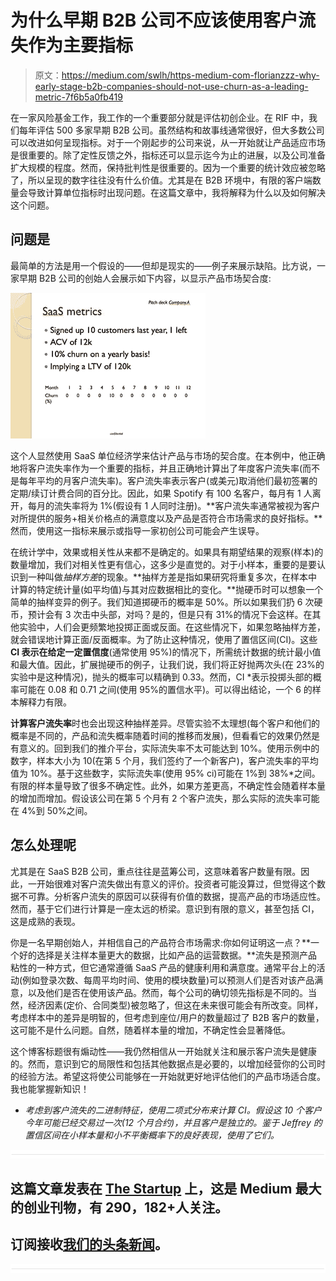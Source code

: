 # 为什么早期 B2B 公司不应该使用客户流失作为主要指标

> 原文：<https://medium.com/swlh/https-medium-com-florianzzz-why-early-stage-b2b-companies-should-not-use-churn-as-a-leading-metric-7f6b5a0fb419>

在一家风险基金工作，我工作的一个重要部分就是评估初创企业。在 RIF 中，我们每年评估 500 多家早期 B2B 公司。虽然结构和故事线通常很好，但大多数公司可以改进如何呈现指标。对于一个刚起步的公司来说，从一开始就让产品适应市场是很重要的。除了定性反馈之外，指标还可以显示迄今为止的进展，以及公司准备扩大规模的程度。然而，保持批判性是很重要的。因为一个重要的统计效应被忽略了，所以呈现的数字往往没有什么价值。尤其是在 B2B 环境中，有限的客户端数量会导致计算单位指标时出现问题。在这篇文章中，我将解释为什么以及如何解决这个问题。

## 问题是

最简单的方法是用一个假设的——但却是现实的——例子来展示缺陷。比方说，一家早期 B2B 公司的创始人会展示如下内容，以显示产品市场契合度:

![](img/c686df63376dbb1bf5182d44335d8982.png)

这个人显然使用 SaaS 单位经济学来估计产品与市场的契合度。在本例中，他正确地将客户流失率作为一个重要的指标，并且正确地计算出了年度客户流失率(而不是每年平均的月客户流失率)。客户流失率表示客户(或美元)取消他们最初签署的定期/续订计费合同的百分比。因此，如果 Spotify 有 100 名客户，每月有 1 人离开，每月的流失率将为 1%(假设有 1 人同时注册)。**客户流失率通常被视为客户对所提供的服务+相关价格点的满意度以及产品是否符合市场需求的良好指标。**然而，使用这一指标来展示或指导一家初创公司可能会产生误导。

在统计学中，效果或相关性从来都不是确定的。如果具有期望结果的观察(样本)的数量增加，我们对相关性更有信心，这多少是直觉的。对于小样本，重要的是要认识到一种叫做*抽样方差*的现象。**抽样方差是指如果研究将重复多次，在样本中计算的特定统计量(如平均值)与其对应数据相比的变化。**抛硬币时可以想象一个简单的抽样变异的例子。我们知道掷硬币的概率是 50%。所以如果我们扔 6 次硬币，预计会有 3 次击中头部，对吗？是的，但是只有 31%的情况下会这样。在其他实验中，人们会更频繁地投掷正面或反面。在这些情况下，如果忽略抽样方差，就会错误地计算正面/反面概率。为了防止这种情况，使用了置信区间(CI)。这些 **CI 表示在给定一定置信度**(通常使用 95%)的情况下，所需统计数据的统计最小值和最大值。因此，扩展抛硬币的例子，让我们说，我们将正好抛两次头(在 23%的实验中是这种情况)，抛头的概率可以精确到 0.33。然而，CI *表示投掷头部的概率可能在 0.08 和 0.71 之间(使用 95%的置信水平)。可以得出结论，一个 6 的样本解释力有限。

**计算客户流失率**时也会出现这种抽样差异。尽管实验不太理想(每个客户和他们的概率是不同的，产品和流失概率随着时间的推移而发展)，但看看它的效果仍然是有意义的。回到我们的推介平台，实际流失率不太可能达到 10%。使用示例中的数字，样本大小为 10(在第 5 个月，我们签约了一个新客户)，客户流失率的平均值为 10%。基于这些数字，实际流失率(使用 95% ci)可能在 1%到 38%*之间。有限的样本量导致了很多不确定性。此外，如果方差更高，不确定性会随着样本量的增加而增加。假设该公司在第 5 个月有 2 个客户流失，那么实际的流失率可能在 4%到 50%之间。

## 怎么处理呢

尤其是在 SaaS B2B 公司，重点往往是蓝筹公司，这意味着客户数量有限。因此，一开始很难对客户流失做出有意义的评价。投资者可能没算过，但觉得这个数据不可靠。分析客户流失的原因可以获得有价值的数据，提高产品的市场适应性。然而，基于它们进行计算是一座太远的桥梁。意识到有限的意义，甚至包括 CI，这是成熟的表现。

你是一名早期创始人，并相信自己的产品符合市场需求:你如何证明这一点？**一个好的选择是关注样本量更大的数据，比如产品的运营数据。**流失是预测产品粘性的一种方式，但它通常遵循 SaaS 产品的健康利用和满意度。通常平台上的活动(例如登录次数、每周平均时间、使用的模块数量)可以预测人们是否对该产品满意，以及他们是否在使用该产品。然而，每个公司的确切领先指标是不同的。当然，经济因素(定价、合同类型)被忽略了，但这在未来很可能会有所改变。同样，考虑样本中的差异是明智的，但考虑到座位/用户的数量超过了 B2B 客户的数量，这可能不是什么问题。自然，随着样本量的增加，不确定性会显著降低。

这个博客标题很有煽动性——我仍然相信从一开始就关注和展示客户流失是健康的。然而，意识到它的局限性和包括其他数据点是必要的，以增加经营你的公司时的经验方法。希望这将使公司能够在一开始就更好地评估他们的产品市场适合度。我也能掌握新知识！

*   *考虑到客户流失的二进制特征，使用二项式分布来计算 CI。假设这 10 个客户今年可能已经交易过一次(12 个月合约)，并且客户是独立的。鉴于 Jeffrey 的置信区间在小样本量和小不平衡概率下的良好表现，使用了它们。*

![](img/731acf26f5d44fdc58d99a6388fe935d.png)

## 这篇文章发表在 [The Startup](https://medium.com/swlh) 上，这是 Medium 最大的创业刊物，有 290，182+人关注。

## 订阅接收[我们的头条新闻](http://growthsupply.com/the-startup-newsletter/)。

![](img/731acf26f5d44fdc58d99a6388fe935d.png)
